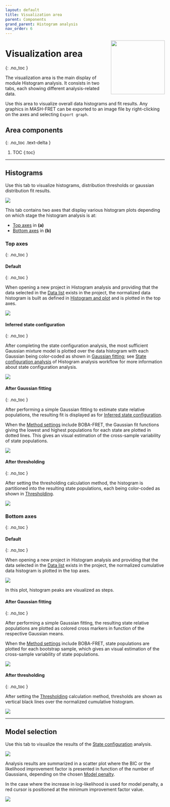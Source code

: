 ```yaml
---
layout: default
title: Visualization area
parent: Components
grand_parent: Histogram analysis
nav_order: 6
---
```


<img src="../../assets/images/logos/logo-histogram-analysis_400px.png" width="170" style="float:right; margin-left: 15px;"/>

# Visualization area
{: .no_toc }

The visualization area is the main display of module Histogram analysis. 
It consists in two tabs, each showing different analysis-related data.

Use this area to visualize overall data histograms and fit results. 
Any graphics in MASH-FRET can be exported to an image file by right-clicking on the axes and selecting `Export graph`.

## Area components
{: .no_toc .text-delta }

1. TOC
{:toc}


---

## Histograms

Use this tab to visualize histograms, distribution thresholds or gaussian distribution fit results.

<a class="plain" href="../../assets/images/gui/HA-area-visu-hist.png"><img src="../../assets/images/gui/HA-area-visu-hist.png" style="max-width: 488px;"/></a>

This tab contains two axes that display various histogram plots depending on which stage the histogram analysis is at:
* [Top axes](#top-axes) in **(a)**
* [Bottom axes](#bottom-axes) in **(b)**


### Top axes
{: .no_toc }

#### Default
{: .no_toc }

When opening a new project in Histogram analysis and providing that the data selected in the
[Data list](area-data-selection.html#data-list) exists in the project, the normalized data histogram is built as defined in 
[Histogram and plot](panel-histogram-and-plot.html) and is plotted in the top axes.

<a class="plain" href="../../assets/images/gui/HA-area-visu-hist-top-default.png"><img src="../../assets/images/gui/HA-area-visu-hist-top-default.png" style="max-width:482px;"></a>


#### Inferred state configuration
{: .no_toc }

After completing the state configuration analysis, the most sufficient Gaussian mixture model is plotted over the data histogram with each Gaussian being color-coded as shown in 
[Gaussian fitting](panel-state-populations#gaussian-fitting); see 
[State configuration analysis](../workflow.html#determine-the-most-sufficient-state-configuration) of Histogram analysis workflow for more information about state configuration analysis.

<a class="plain" href="../../assets/images/gui/HA-area-visu-hist-top-gaussian.png"><img src="../../assets/images/gui/HA-area-visu-hist-top-gaussian.png" style="max-width:482px;"></a>


#### After Gaussian fitting
{: .no_toc }

After performing a simple Gaussian fitting to estimate state relative populations, the resulting fit is displayed as for 
[Inferred state configuration](#inferred-state-configuration).

When the 
[Method settings](panel-state-populations.html#method-settings) include BOBA-FRET, the Gaussian fit functions giving the lowest and highest populations for each state are plotted in dotted lines. 
This gives an visual estimation of the cross-sample variability of state populations.

<a class="plain" href="../../assets/images/gui/HA-area-visu-hist-top-gaussian-boba.png"><img src="../../assets/images/gui/HA-area-visu-hist-top-gaussian-boba.png" style="max-width:482px;"></a>


#### After thresholding
{: .no_toc }

After setting the thresholding calculation method, the histogram is partitioned into the resulting state populations, each being color-coded as shown in 
[Thresholding](panel-state-populations#thresholding).

<a class="plain" href="../../assets/images/gui/HA-area-visu-hist-top-threshold.png"><img src="../../assets/images/gui/HA-area-visu-hist-top-threshold.png" style="max-width:482px;"></a>


### Bottom axes
{: .no_toc }

#### Default
{: .no_toc }

When opening a new project in Histogram analysis and providing that the data selected in the
[Data list](area-data-selection.html#data-list) exists in the project, the normalized cumulative data histogram is plotted in the top axes.

<a class="plain" href="../../assets/images/gui/HA-area-visu-hist-bottom-default.png"><img src="../../assets/images/gui/HA-area-visu-hist-bottom-default.png" style="max-width:482px;"></a>

In this plot, histogram peaks are visualized as steps.


#### After Gaussian fitting
{: .no_toc }

After performing a simple Gaussian fitting, the resulting state relative populations are plotted as colored cross markers in function of the respective Gaussian means.

When the 
[Method settings](panel-state-populations.html#method-settings) include BOBA-FRET, state populations are plotted for each bootstrap sample, which gives an visual estimation of the cross-sample variability of state populations.

<a class="plain" href="../../assets/images/gui/HA-area-visu-hist-bottom-gaussian-boba.png"><img src="../../assets/images/gui/HA-area-visu-hist-bottom-gaussian-boba.png" style="max-width:482px;"></a>


#### After thresholding
{: .no_toc }

After setting the 
[Thresholding](panel-state-populations#thresholding) calculation method, thresholds are shown as vertical black lines over the normalized cumulative histogram.

<a class="plain" href="../../assets/images/gui/HA-area-visu-hist-bottom-threshold.png"><img src="../../assets/images/gui/HA-area-visu-hist-bottom-threshold.png" style="max-width:482px;"></a>

---


## Model selection

Use this tab to visualize the results of the 
[State configuration](panel-state-configuration.html) analysis.

<a class="plain" href="../../assets/images/gui/HA-area-visu-modelselect-bic.png"><img src="../../assets/images/gui/HA-area-visu-modelselect-bic.png" style="max-width: 488px;"/></a>

Analysis results are summarized in a scatter plot where the BIC or the likelihood improvement factor is presented in function of the number of Gaussians, depending on the chosen 
[Model penalty](panel-state-configuration.html#model-penalty).

In the case where the increase in log-likelihood is used for model penalty, a red cursor is positioned at the minimum improvement factor value. 

<a class="plain" href="../../assets/images/gui/HA-area-visu-modelselect-minimprove.png"><img src="../../assets/images/gui/HA-area-visu-modelselect-minimprove.png" style="max-width: 467px;"/></a>


